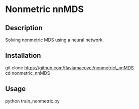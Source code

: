 # Nonmetric nnMDS
## Description
Solving nonmetric MDS using a neural network.

## Installation
git clone https://github.com/flaviamacovei/nonmetric\_nnMDS  
cd nonmetric\_nnMDS

## Usage
python train\_nonmetric.py
